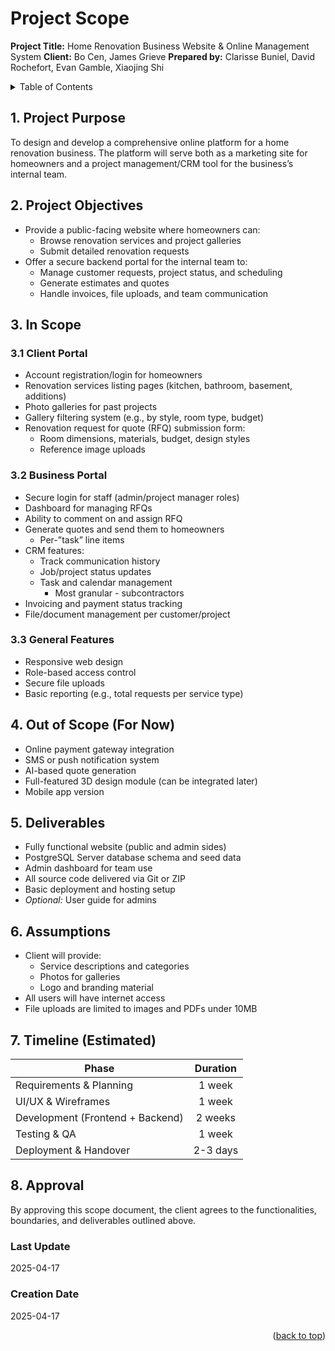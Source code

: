 # Project Scope
**Project Title:** Home Renovation Business Website & Online Management System
**Client:** Bo Cen, James Grieve
**Prepared by:** Clarisse Buniel, David Rochefort, Evan Gamble, Xiaojing Shi

<details>
<summary>Table of Contents</summary>

1. [Project Purpose](#1-project-purpose)
2. [Project Objectives](#2-project-objectives)
3. [In Scope](#3-in-scope)
    3.1 [Client Portal](#31-client-portal)
    3.2 [Business Portal](#32-business-portal)
    3.3 [General Features](#33-general-features)
4. [Out of Scope (For Now)](#4-out-of-scope-for-now)
5. [Deliverables](#5-deliverables)
6. [Assumptions](#6-assumptions)
7. [Timeline (Estimated)](#8-timeline-estimated)
8. [Approval](#9-approval)
</details>

## 1. Project Purpose
To design and develop a comprehensive online platform for a home renovation business. The platform will serve both as a marketing site for homeowners and a project management/CRM tool for the business’s internal team.

## 2. Project Objectives
- Provide a public-facing website where homeowners can:
    - Browse renovation services and project galleries
    - Submit detailed renovation requests
- Offer a secure backend portal for the internal team to:
    - Manage customer requests, project status, and scheduling
    - Generate estimates and quotes
    - Handle invoices, file uploads, and team communication

## 3. In Scope
### 3.1 Client Portal
- Account registration/login for homeowners
- Renovation services listing pages (kitchen, bathroom, basement, additions)
- Photo galleries for past projects
- Gallery filtering system (e.g., by style, room type, budget)
- Renovation request for quote (RFQ) submission form:
    - Room dimensions, materials, budget, design styles
    - Reference image uploads

### 3.2 Business Portal
- Secure login for staff (admin/project manager roles)
- Dashboard for managing RFQs
- Ability to comment on and assign RFQ
- Generate quotes and send them to homeowners
    - Per-”task” line items
- CRM features:
    - Track communication history
    - Job/project status updates
    - Task and calendar management
        - Most granular - subcontractors
- Invoicing and payment status tracking
- File/document management per customer/project

### 3.3 General Features
- Responsive web design
- Role-based access control
- Secure file uploads
- Basic reporting (e.g., total requests per service type)

## 4. Out of Scope (For Now)
- Online payment gateway integration
- SMS or push notification system
- AI-based quote generation
- Full-featured 3D design module (can be integrated later)
- Mobile app version

## 5. Deliverables
- Fully functional website (public and admin sides)
- PostgreSQL Server database schema and seed data
- Admin dashboard for team use
- All source code delivered via Git or ZIP
- Basic deployment and hosting setup
- *Optional:* User guide for admins

## 6. Assumptions
- Client will provide:
    - Service descriptions and categories
    - Photos for galleries
    - Logo and branding material
- All users will have internet access
- File uploads are limited to images and PDFs under 10MB

## 7. Timeline (Estimated)
| Phase                            | Duration |
| -------------------------------- |:--------:|
| Requirements & Planning          | 1 week   |
| UI/UX & Wireframes               | 1 week   |
| Development (Frontend + Backend) | 2 weeks  |
| Testing & QA                     | 1 week   |
| Deployment & Handover            | 2-3 days |

## 8. Approval
By approving this scope document, the client agrees to the functionalities, boundaries, and deliverables outlined above.

### Last Update
2025-04-17

### Creation Date
2025-04-17

<p align="right">(<a href="#project-scope">back to top</a>)</p>